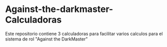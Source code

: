 # Against-the-darkmaster-Calculadoras
Este repositorio contiene 3 calculadoras para facilitar varios calculos para el sistema de rol "Against the DarkMaster"
